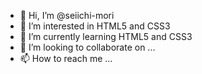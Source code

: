 - 👋 Hi, I’m @seiichi-mori
- 👀 I’m interested in HTML5 and CSS3
- 🌱 I’m currently learning HTML5 and CSS3
- 💞️ I’m looking to collaborate on ...
- 📫 How to reach me ...

<!---
seiichi-mori/seiichi-mori is a ✨ special ✨ repository because its `README.md` (this file) appears on your GitHub profile.
You can click the Preview link to take a look at your changes.
--->
